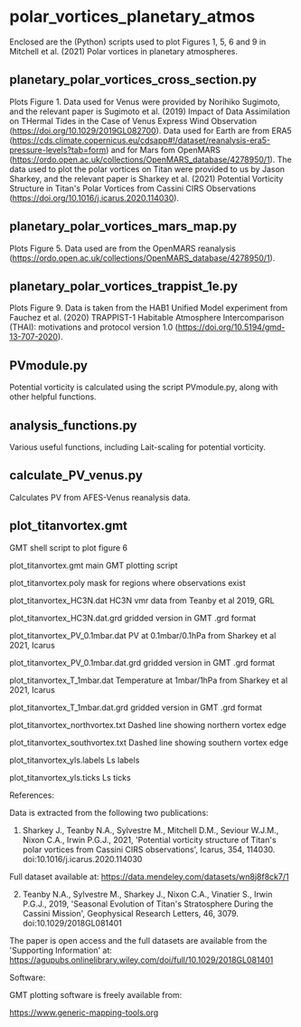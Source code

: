# polar_vortices_planetary_atmos
Enclosed are the (Python) scripts used to plot Figures 1, 5, 6 and 9 in Mitchell et al. (2021) Polar vortices in planetary atmospheres.

## planetary_polar_vortices_cross_section.py
Plots Figure 1. Data used for Venus were provided by Norihiko Sugimoto, and the relevant paper is Sugimoto et al. (2019) Impact of Data Assimilation on THermal Tides in the Case of Venus Express Wind Observation (https://doi.org/10.1029/2019GL082700). Data used for Earth are from ERA5 (https://cds.climate.copernicus.eu/cdsapp#!/dataset/reanalysis-era5-pressure-levels?tab=form) and for Mars fom OpenMARS (https://ordo.open.ac.uk/collections/OpenMARS_database/4278950/1). The data used to plot the polar vortices on Titan were provided to us by Jason Sharkey, and the relevant paper is Sharkey et al. (2021) Potential Vorticity Structure in Titan's Polar Vortices from Cassini CIRS Observations (https://doi.org/10.1016/j.icarus.2020.114030).

## planetary_polar_vortices_mars_map.py
Plots Figure 5. Data used are from the OpenMARS reanalysis (https://ordo.open.ac.uk/collections/OpenMARS_database/4278950/1).

## planetary_polar_vortices_trappist_1e.py
Plots Figure 9. Data is taken from the HAB1 Unified Model experiment from Fauchez et al. (2020) TRAPPIST-1 Habitable Atmosphere Intercomparison (THAI): motivations and protocol version 1.0 (https://doi.org/10.5194/gmd-13-707-2020).

## PVmodule.py
Potential vorticity is calculated using the script PVmodule.py, along with other helpful functions.

## analysis_functions.py
Various useful functions, including Lait-scaling for potential vorticity.

## calculate_PV_venus.py
Calculates PV from AFES-Venus reanalysis data.

## plot_titanvortex.gmt
GMT shell script to plot figure 6

plot_titanvortex.gmt			main GMT plotting script

plot_titanvortex.poly			mask for regions where observations exist

plot_titanvortex_HC3N.dat		HC3N vmr data from Teanby et al 2019, GRL

plot_titanvortex_HC3N.dat.grd		gridded version in GMT .grd format

plot_titanvortex_PV_0.1mbar.dat	PV at 0.1mbar/0.1hPa from Sharkey et al 2021, Icarus

plot_titanvortex_PV_0.1mbar.dat.grd	gridded version in GMT .grd format

plot_titanvortex_T_1mbar.dat		Temperature at 1mbar/1hPa from Sharkey et al 2021, Icarus

plot_titanvortex_T_1mbar.dat.grd	gridded version in GMT .grd format

plot_titanvortex_northvortex.txt	Dashed line showing northern vortex edge

plot_titanvortex_southvortex.txt	Dashed line showing southern vortex edge

plot_titanvortex_yls.labels		Ls labels

plot_titanvortex_yls.ticks		Ls ticks

References:

Data is extracted from the following two publications:

1) Sharkey J., Teanby N.A., Sylvestre M., Mitchell D.M., Seviour W.J.M., Nixon C.A., Irwin P.G.J., 2021, 'Potential vorticity structure of Titan's polar vortices from Cassini CIRS observations', Icarus, 354, 114030. doi:10.1016/j.icarus.2020.114030

Full dataset available at: 
https://data.mendeley.com/datasets/wn8j8f8ck7/1

2) Teanby N.A., Sylvestre M., Sharkey J., Nixon C.A., Vinatier S., Irwin P.G.J., 2019, 'Seasonal Evolution of Titan's Stratosphere During the Cassini Mission', Geophysical Research Letters, 46, 3079. doi:10.1029/2018GL081401

The paper is open access and the full datasets are available from the 'Supporting Information' at:
https://agupubs.onlinelibrary.wiley.com/doi/full/10.1029/2018GL081401

Software:

GMT plotting software is freely available from:

https://www.generic-mapping-tools.org
